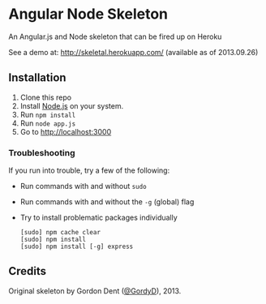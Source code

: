 # Angular Node Skeleton

An Angular.js and Node skeleton that can be fired up on Heroku

See a demo at: <http://skeletal.herokuapp.com/> (available as of 2013.09.26)

## Installation
1. Clone this repo
2. Install [Node.js][nodejs] on your system.
3. Run `npm install`
4. Run `node app.js`
5. Go to <http://localhost:3000>

                                                                                               
### Troubleshooting

If you run into trouble, try a few of the following:

* Run commands with and without `sudo`
* Run commands with and without the `-g` (global) flag
* Try to install problematic packages individually

  `[sudo] npm cache clear`  
  `[sudo] npm install`  
  `[sudo] npm install [-g] express`  

## Credits

Original skeleton by Gordon Dent ([@GordyD][gordyd]), 2013.

[gordyd]: https://github.com/GordyD
[nodejs]: http://nodejs.org/
